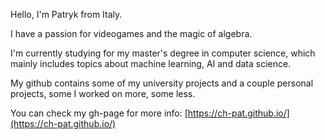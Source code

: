 Hello, I'm Patryk from Italy.

I have a passion for videogames and the magic of algebra.

I'm currently studying for my master's degree in computer science, which mainly includes topics about machine learning, AI and data science.

My github contains some of my university projects and a couple personal projects, some I worked on more, some less.

You can check my gh-page for more info: [https://ch-pat.github.io/](https://ch-pat.github.io/)
